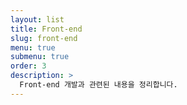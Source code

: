 ```yaml
---
layout: list
title: Front-end
slug: front-end
menu: true
submenu: true
order: 3
description: >
  Front-end 개발과 관련된 내용을 정리합니다.
---
```

